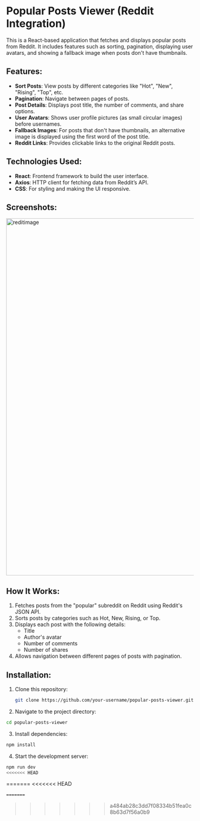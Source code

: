 # Popular Posts Viewer (Reddit Integration)

This is a React-based application that fetches and displays popular posts from Reddit. It includes features such as sorting, pagination, displaying user avatars, and showing a fallback image when posts don't have thumbnails.

## Features:
- **Sort Posts**: View posts by different categories like "Hot", "New", "Rising", "Top", etc.
- **Pagination**: Navigate between pages of posts.
- **Post Details**: Displays post title, the number of comments, and share options.
- **User Avatars**: Shows user profile pictures (as small circular images) before usernames.
- **Fallback Images**: For posts that don't have thumbnails, an alternative image is displayed using the first word of the post title.
- **Reddit Links**: Provides clickable links to the original Reddit posts.

## Technologies Used:
- **React**: Frontend framework to build the user interface.
- **Axios**: HTTP client for fetching data from Reddit’s API.
- **CSS**: For styling and making the UI responsive.

## Screenshots:
<img width="959" alt="reditimage" src="https://github.com/user-attachments/assets/562d6671-fec3-4d5e-bf5d-657f9e7347ad" />


## How It Works:
1. Fetches posts from the "popular" subreddit on Reddit using Reddit's JSON API.
2. Sorts posts by categories such as Hot, New, Rising, or Top.
3. Displays each post with the following details:
   - Title
   - Author's avatar
   - Number of comments
   - Number of shares
4. Allows navigation between different pages of posts with pagination.

## Installation:
1. Clone this repository:
   ```bash
   git clone https://github.com/your-username/popular-posts-viewer.git

2. Navigate to the project directory:
 ```bash
 cd popular-posts-viewer
```
3. Install dependencies:
 ```bash
npm install
```
4. Start the development server:
 ```bash
npm run dev
<<<<<<< HEAD
```
=======
<<<<<<< HEAD
```
=======
```
>>>>>>> a484ab28c3dd7f08334b51fea0c8b63d7f56a0b9
